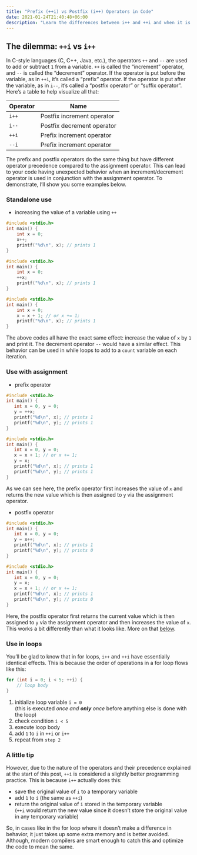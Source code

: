 ```yaml
---
title: "Prefix (++i) vs Postfix (i++) Operators in Code"
date: 2021-01-24T21:40:48+06:00
description: "Learn the differences between i++ and ++i and when it is appropriate to use each one"
---
```


## The dilemma: `++i` vs `i++`

In C-style languages (C, C++, Java, etc.), the operators `++` and `--` are used to add or subtract `1` from a variable. `++` is called the “increment” operator, and `--` is called the “decrement” operator. If the operator is put before the variable, as in `++i`, it’s called a “prefix” operator. If the operator is put after the variable, as in `i--`, it’s called a “postfix operator” or “suffix operator”. Here’s a table to help visualize all that:

| Operator | Name                       |
| -------- | -------------------------- |
| `i++`    | Postfix increment operator |
| `i--`    | Postfix decrement operator |
| `++i`    | Prefix increment operator  |
| `--i`    | Prefix increment operator  |

The prefix and postfix operators do the same thing but have different operator precedence compared to the assignment operator. This can lead to your code having unexpected behavior when an increment/decrement operator is used in conjunction with the assignment operator. To demonstrate, I’ll show you some examples below.

### Standalone use

- increasing the value of a variable using `++`

```c
#include <stdio.h>
int main() {
    int x = 0;
    x++;
    printf("%d\n", x); // prints 1
}
```

```c
#include <stdio.h>
int main() {
    int x = 0;
    ++x;
    printf("%d\n", x); // prints 1
}
```

```c
#include <stdio.h>
int main() {
    int x = 0;
    x = x + 1; // or x += 1;
    printf("%d\n", x); // prints 1
}
```

The above codes all have the exact same effect: increase the value of `x` by `1` and print it. The decrement operator `--` would have a similar effect. This behavior can be used in while loops to add to a `count` variable on each iteration.

### Use with assignment

- prefix operator

```c++
#include <stdio.h>
int main() {
   int x = 0, y = 0;
   y = ++x;
   printf("%d\n", x); // prints 1
   printf("%d\n", y); // prints 1
}
```

```c++
#include <stdio.h>
int main() {
   int x = 0, y = 0;
   x = x + 1; // or x += 1;
   y = x;
   printf("%d\n", x); // prints 1
   printf("%d\n", y); // prints 1
}
```

As we can see here, the prefix operator first increases the value of `x` and returns the new value which is then assigned to `y` via the assignment operator.

- postfix operator

```c++
#include <stdio.h>
int main() {
   int x = 0, y = 0;
   y = x++;
   printf("%d\n", x); // prints 1
   printf("%d\n", y); // prints 0
}
```

```c++
#include <stdio.h>
int main() {
   int x = 0, y = 0;
   y = x;
   x = x + 1; // or x += 1;
   printf("%d\n", x); // prints 1
   printf("%d\n", y); // prints 0
}
```

Here, the postfix operator first returns the current value which is then assigned to `y` via the assignment operator and then increases the value of `x`. This works a bit differently than what it looks like. More on that [below](#a-little-tip).

### Use in loops

You’ll be glad to know that in for loops, `i++` and `++i` have essentially identical effects. This is because the order of operations in a for loop flows like this:

```c
for (int i = 0; i < 5; ++i) {
    // loop body
}
```

1. initialize loop variable `i = 0` <br />(this is executed _once and **only** once_ before anything else is done with the loop)
2. check condition `i < 5`
3. execute loop body
4. add `1` to `i` in `++i` or `i++`
5. repeat from `step 2`

### A little tip

However, due to the nature of the operators and their precedence explained at the start of this post, `++i` is considered a slightly better programming practice. This is because `i++` actually does this:

- save the original value of `i` to a temporary variable
- add `1` to `i` (the same as `++i`)
- return the original value of `i` stored in the temporary variable <br />(`++i` would return the new value since it doesn’t store the original value in any temporary variable)

So, in cases like in the for loop where it doesn’t make a difference in behavior, it just takes up some extra memory and is better avoided. Although, modern compilers are smart enough to catch this and optimize the code to mean the same.
